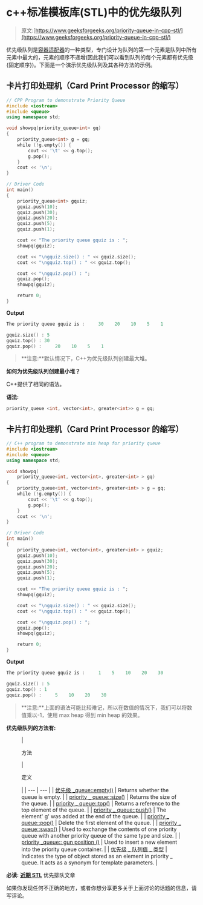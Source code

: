 # c++标准模板库(STL)中的优先级队列

> 原文:[https://www.geeksforgeeks.org/priority-queue-in-cpp-stl/](https://www.geeksforgeeks.org/priority-queue-in-cpp-stl/)

优先级队列是[容器适配器](https://www.geeksforgeeks.org/containers-cpp-stl/)的一种类型，专门设计为队列的第一个元素是队列中所有元素中最大的，元素的顺序不递增(因此我们可以看到队列的每个元素都有优先级{固定顺序})。下面是一个演示优先级队列及其各种方法的示例。

## 卡片打印处理机（Card Print Processor 的缩写）

```cpp
// CPP Program to demonstrate Priority Queue
#include <iostream>
#include <queue>
using namespace std;

void showpq(priority_queue<int> gq)
{
    priority_queue<int> g = gq;
    while (!g.empty()) {
        cout << '\t' << g.top();
        g.pop();
    }
    cout << '\n';
}

// Driver Code
int main()
{
    priority_queue<int> gquiz;
    gquiz.push(10);
    gquiz.push(30);
    gquiz.push(20);
    gquiz.push(5);
    gquiz.push(1);

    cout << "The priority queue gquiz is : ";
    showpq(gquiz);

    cout << "\ngquiz.size() : " << gquiz.size();
    cout << "\ngquiz.top() : " << gquiz.top();

    cout << "\ngquiz.pop() : ";
    gquiz.pop();
    showpq(gquiz);

    return 0;
}
```

**Output**

```cpp
The priority queue gquiz is :     30    20    10    5    1

gquiz.size() : 5
gquiz.top() : 30
gquiz.pop() :     20    10    5    1
```

> **注意:**默认情况下，C++为优先级队列创建最大堆。

**如何为优先级队列创建最小堆？**

C++提供了相同的语法。

**语法:**

```cpp
priority_queue <int, vector<int>, greater<int>> g = gq;  
```

## 卡片打印处理机（Card Print Processor 的缩写）

```cpp
// C++ program to demonstrate min heap for priority queue
#include <iostream>
#include <queue>
using namespace std;

void showpq(
    priority_queue<int, vector<int>, greater<int> > gq)
{
    priority_queue<int, vector<int>, greater<int> > g = gq;
    while (!g.empty()) {
        cout << '\t' << g.top();
        g.pop();
    }
    cout << '\n';
}

// Driver Code
int main()
{
    priority_queue<int, vector<int>, greater<int> > gquiz;
    gquiz.push(10);
    gquiz.push(30);
    gquiz.push(20);
    gquiz.push(5);
    gquiz.push(1);

    cout << "The priority queue gquiz is : ";
    showpq(gquiz);

    cout << "\ngquiz.size() : " << gquiz.size();
    cout << "\ngquiz.top() : " << gquiz.top();

    cout << "\ngquiz.pop() : ";
    gquiz.pop();
    showpq(gquiz);

    return 0;
}
```

**Output**

```cpp
The priority queue gquiz is :     1    5    10    20    30

gquiz.size() : 5
gquiz.top() : 1
gquiz.pop() :     5    10    20    30
```

> **注意:**上面的语法可能比较难记，所以在数值的情况下，我们可以将数值乘以-1，使用 max heap 得到 min heap 的效果。

**优先级队列的方法有:**

<figure class="table">

| 

方法

 | 

定义

 |
| --- | --- |
| [优先级 _queue::empty()](https://www.geeksforgeeks.org/priority_queueempty-priority_queuesize-c-stl/) | Returns whether the queue is empty. |
| [priority _ queue::size()](https://www.geeksforgeeks.org/priority_queueempty-priority_queuesize-c-stl/) | Returns the size of the queue. |
| [priority _ queue::top()](https://www.geeksforgeeks.org/priority_queuetop-c-stl/) | Returns a reference to the top element of the queue. |
| [priority _ queue::push()](https://www.geeksforgeeks.org/priority_queuepush-priority_queuepop-c-stl/) | The element' g' was added at the end of the queue. |
| [priority _ queue::pop()](https://www.geeksforgeeks.org/priority_queuepush-priority_queuepop-c-stl/) | Delete the first element of the queue. |
| [priority _ queue::swap()](https://www.geeksforgeeks.org/priority_queueswap-c-stl/) | Used to exchange the contents of one priority queue with another priority queue of the same type and size. |
| [priority _queue:: gun position ()](https://www.geeksforgeeks.org/priority_queue-emplace-in-cpp-stl/) | Used to insert a new element into the priority queue container. |
| [优先级 _ 队列值 _ 类型](https://www.geeksforgeeks.org/priority_queue-value_type-in-c-stl/) | Indicates the type of object stored as an element in priority _ queue. It acts as a synonym for template parameters. |

</figure>

**必读:** [**近期 STL**](https://www.geeksforgeeks.org/tag/cpp-priority-queue/) 优先排队文章

如果你发现任何不正确的地方，或者你想分享更多关于上面讨论的话题的信息，请写评论。